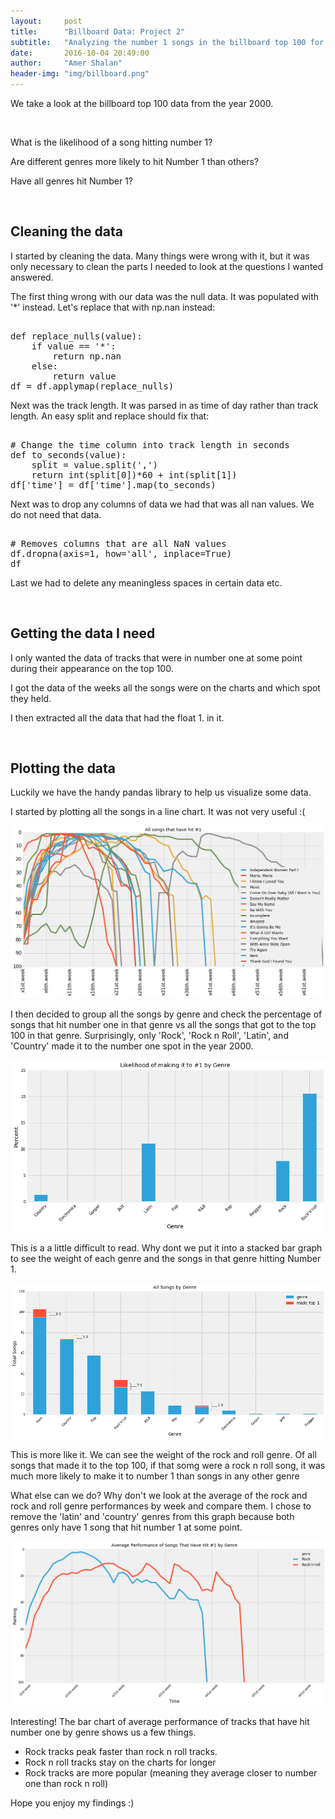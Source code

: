 ```yaml
---
layout:     post
title:      "Billboard Data: Project 2"
subtitle:   "Analyzing the number 1 songs in the billboard top 100 for the year 2000"
date:       2016-10-04 20:49:00
author:     "Amer Shalan"
header-img: "img/billboard.png"
---
```


<p>We take a look at the billboard top 100 data from the year 2000.</p>
<br>
<p>What is the likelihood of a song hitting number 1?</p>
<p>Are different genres more likely to hit Number 1 than others?</p>
<p>Have all genres hit Number 1?</p>
<br>
<h2>Cleaning the data</h2>
<p>I started by cleaning the data. Many things were wrong with it, but it was only necessary to clean the parts I needed to look at the questions I wanted answered.</p>
<p>The first thing wrong with our data was the null data. It was populated with '*' instead. Let's replace that with np.nan instead:</p>
<xmp>
def replace_nulls(value):
    if value == '*':
        return np.nan
    else:
        return value
df = df.applymap(replace_nulls)
</xmp>
<p>Next was the track length. It was parsed in as time of day rather than track length. An easy split and replace should fix that:</p>
<xmp>
# Change the time column into track length in seconds
def to_seconds(value):
    split = value.split(',')
    return int(split[0])*60 + int(split[1])
df['time'] = df['time'].map(to_seconds)
</xmp>
<p>Next was to drop any columns of data we had that was all nan values. We do not need that data.</p>
<xmp>
# Removes columns that are all NaN values
df.dropna(axis=1, how='all', inplace=True)
df
</xmp>
<p>Last we had to delete any meaningless spaces in certain data etc.</p>
<br>
<h2>Getting the data I need</h2>
<p>I only wanted the data of tracks that were in number one at some point during their appearance on the top 100.</p>
<p>I got the data of the weeks all the songs were on the charts and which spot they held.</p>
<p>I then extracted all the data that had the float 1. in it.</p>
<br>
<h2>Plotting the data</h2>
<p>Luckily we have the handy pandas library to help us visualize some data.</p>
<p>I started by plotting all the songs in a line chart. It was not very useful :(</p>
<img src='/img/all_songs.png'>
<p>I then decided to group all the songs by genre and check the percentage of songs that hit number one in that genre vs all the songs that got to the top 100 in that genre. Surprisingly, only 'Rock', 'Rock n Roll', 'Latin', and 'Country' made it to the number one spot in the year 2000.</p>
<img src='/img/genre_percent_bar.png'>
<p>This is a a little difficult to read. Why dont we put it into a stacked bar graph to see the weight of each genre and the songs in that genre hitting Number 1.</p>
<img src='/img/songs_by_genre_bar.png'>
<p>This is more like it. We can see the weight of the rock and roll genre. Of all songs that made it to the top 100, if that somg were a rock n roll song, it was much more likely to make it to number 1 than songs in any other genre</p>
<p>What else can we do? Why don't we look at the average of the rock and rock and roll genre performances by week and compare them. I chose to remove the 'latin' and 'country' genres from this graph because both genres only have 1 song that hit number 1 at some point.</p>
<img src='/img/avg_songs_by_genre.png'>
<p>Interesting! The bar chart of average performance of tracks that have hit number one by genre shows us a few things.
    <ul>
        <li> Rock tracks peak faster than rock n roll tracks.</li>
        <li> Rock n roll tracks stay on the charts for longer</li>
        <li> Rock tracks are more popular (meaning they average closer to number one than rock n roll)</li>
    </ul>
</p>
<p>Hope you enjoy my findings :)</p>